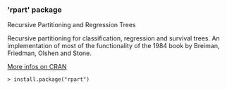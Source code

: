 ### 'rpart' package

Recursive Partitioning and Regression Trees

Recursive partitioning for classification, regression and survival trees.
An implementation of most of the functionality of the 1984 book by Breiman,
Friedman, Olshen and Stone.

[More infos on CRAN](https://cran.r-project.org/package=rpart)
```
> install.package("rpart")
```
